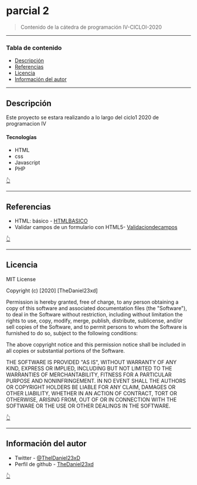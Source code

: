 # parcial 2



> Contenido de la cátedra de programación IV-CICLOI-2020

---

### Tabla de contenido

- [Descripción](#Descripción)
- [Referencias](#Referencias)
- [Licencia](#Licencia)
- [Información del autor](#Información-del-autor)

---

## Descripción

Este proyecto se estara realizando a lo largo del ciclo1 2020 de programacion IV

#### Tecnologías

- HTML
- css
- Javascript
- PHP

[👆](#programacion4-a1)

---

## Referencias

- HTML: básico - [HTMLBASICO](https://developer.mozilla.org/es/docs/Learn/Getting_started_with_the_web/HTML_basics)
- Validar campos de un formulario con HTML5- [Validaciondecampos](https://www.lawebdelprogramador.com/codigo/HTML/3787-Validar-campos-de-un-formulario-con-HTML5.html)

[👆](#programacion4-a1)

---

## Licencia

MIT License

Copyright (c) [2020] [TheDaniel23xd]

Permission is hereby granted, free of charge, to any person obtaining a copy
of this software and associated documentation files (the "Software"), to deal
in the Software without restriction, including without limitation the rights
to use, copy, modify, merge, publish, distribute, sublicense, and/or sell
copies of the Software, and to permit persons to whom the Software is
furnished to do so, subject to the following conditions:

The above copyright notice and this permission notice shall be included in all
copies or substantial portions of the Software.

THE SOFTWARE IS PROVIDED "AS IS", WITHOUT WARRANTY OF ANY KIND, EXPRESS OR
IMPLIED, INCLUDING BUT NOT LIMITED TO THE WARRANTIES OF MERCHANTABILITY,
FITNESS FOR A PARTICULAR PURPOSE AND NONINFRINGEMENT. IN NO EVENT SHALL THE
AUTHORS OR COPYRIGHT HOLDERS BE LIABLE FOR ANY CLAIM, DAMAGES OR OTHER
LIABILITY, WHETHER IN AN ACTION OF CONTRACT, TORT OR OTHERWISE, ARISING FROM,
OUT OF OR IN CONNECTION WITH THE SOFTWARE OR THE USE OR OTHER DEALINGS IN THE
SOFTWARE.

[👆](#programacion4-a1)

---

## Información del autor

- Twitter - [@ThelDaniel23xD](https://twitter.com/ThelDaniel23xD)
- Perfil de github - [TheDaniel23xd](https://github.com/TheDaniel23xd) 

[👆](#programacion4-a1)
